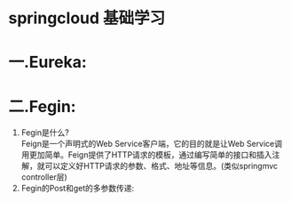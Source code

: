 # springcloud 基础学习

# 一.Eureka:
# 二.Fegin:
1. Fegin是什么?</br>
  Feign是一个声明式的Web Service客户端，它的目的就是让Web Service调用更加简单。Feign提供了HTTP请求的模板，通过编写简单的接口和插入注解，就可以定义好HTTP请求的参数、格式、地址等信息。(类似springmvc controller层)
2. Fegin的Post和get的多参数传递:
  


